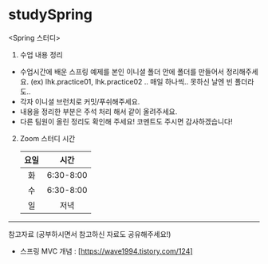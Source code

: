 # studySpring
 
 <Spring 스터디>
 
 1. 수업 내용 정리
 
 * 수업시간에 배운 스프링 예제를 본인 이니셜 폴더 안에 폴더를 만들어서 정리해주세요. (ex) lhk.practice01, lhk.practice02 .. 매일 하나씩.. 못하신 날엔 빈 폴더라도..  
 * 각자 이니셜 브런치로 커밋/푸쉬해주세요.   
 * 내용을 정리한 부분은 주석 처리 해서 같이 올려주세요.
 * 다른 팀원이 올린 정리도 확인해 주세요! 코멘트도 주시면 감사하겠습니다!
 
2. Zoom 스터디 시간

   |요일|시간|
   |:---:|:---:|
   |화|6:30-8:00|
   |수|6:30-8:00|
   |일|저녁|

---
 
 참고자료 (공부하시면서 참고하신 자료도 공유해주세요!)
 
 * 스프링 MVC 개념 : [https://wave1994.tistory.com/124]
